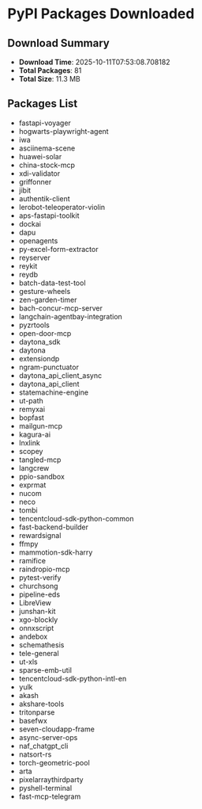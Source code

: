 # PyPI Packages Downloaded

## Download Summary
- **Download Time**: 2025-10-11T07:53:08.708182
- **Total Packages**: 81
- **Total Size**: 11.3 MB

## Packages List
- fastapi-voyager
- hogwarts-playwright-agent
- iwa
- asciinema-scene
- huawei-solar
- china-stock-mcp
- xdi-validator
- griffonner
- jibit
- authentik-client
- lerobot-teleoperator-violin
- aps-fastapi-toolkit
- dockai
- dapu
- openagents
- py-excel-form-extractor
- reyserver
- reykit
- reydb
- batch-data-test-tool
- gesture-wheels
- zen-garden-timer
- bach-concur-mcp-server
- langchain-agentbay-integration
- pyzrtools
- open-door-mcp
- daytona_sdk
- daytona
- extensiondp
- ngram-punctuator
- daytona_api_client_async
- daytona_api_client
- statemachine-engine
- ut-path
- remyxai
- bopfast
- mailgun-mcp
- kagura-ai
- lnxlink
- scopey
- tangled-mcp
- langcrew
- ppio-sandbox
- exprmat
- nucom
- neco
- tombi
- tencentcloud-sdk-python-common
- fast-backend-builder
- rewardsignal
- ffmpy
- mammotion-sdk-harry
- ramifice
- raindropio-mcp
- pytest-verify
- churchsong
- pipeline-eds
- LibreView
- junshan-kit
- xgo-blockly
- onnxscript
- andebox
- schemathesis
- tele-general
- ut-xls
- sparse-emb-util
- tencentcloud-sdk-python-intl-en
- yulk
- akash
- akshare-tools
- tritonparse
- basefwx
- seven-cloudapp-frame
- async-server-ops
- naf_chatgpt_cli
- natsort-rs
- torch-geometric-pool
- arta
- pixelarraythirdparty
- pyshell-terminal
- fast-mcp-telegram
